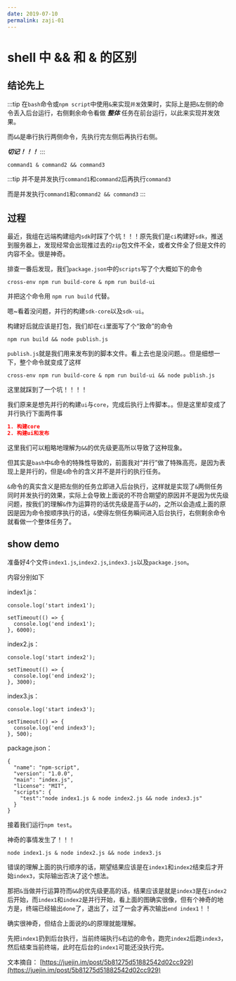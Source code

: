 ```yaml
---
date: 2019-07-10
permalink: zaji-01
---
```

# shell 中 && 和 & 的区别

## 结论先上

:::tip
在`bash`命令或`npm script`中使用`&`来实现`并发`效果时，实际上是把`&`左侧的命令丢入后台运行，右侧剩余命令看做 ***整体*** 任务在前台运行，以此来实现并发效果。

而`&&`是串行执行两侧命令，先执行完左侧后再执行右侧。

***切记！！！***
:::

```shell
command1 & command2 && command3
```
:::tip
并不是并发执行`command1`和`command2`后再执行`command3`

而是并发执行`command1`和`command2 && command3`
:::

## 过程

最近，我组在远端构建组内`sdk`时踩了个坑！！！原先我们是`ci`构建好`sdk`，推送到服务器上，发现经常会出现推过去的`zip`包文件不全，或者文件全了但是文件的内容不全。很是神奇。

排查一番后发现，我们`package.json`中的`scripts`写了个大概如下的命令

```
cross-env npm run build-core & npm run build-ui
```

并把这个命令用 `npm run build` 代替。

嗯~看着没问题，并行的构建`sdk-core`以及`sdk-ui`。

构建好后就应该是打包，我们却在`ci`里面写了个“致命”的命令

```shell
npm run build && node publish.js
```

`publish.js`就是我们用来发布到的脚本文件。看上去也是没问题。。但是细想一下，整个命令就变成了这样

```shell
cross-env npm run build-core & npm run build-ui && node publish.js
```

这里就踩到了一个坑！！！！

我们原来是想先并行的构建`ui`与`core`，完成后执行上传脚本。。但是这里却变成了并行执行下面两件事

```json
1. 构建core
2. 构建ui和发布
```

这里我们可以粗略地理解为`&&`的优先级更高所以导致了这种现象。

但其实是`bash`中`&`命令的特殊性导致的，前面我对“并行”做了特殊高亮，是因为表现上是并行的，但是`&`命令的含义并不是并行的执行任务。

`&`命令的真实含义是把左侧的任务立即进入后台执行，这样就是实现了`&`两侧任务同时并发执行的效果，实际上会导致上面说的不符合期望的原因并不是因为优先级问题，按我们的理解`&`作为运算符的话优先级是高于`&&`的，之所以会造成上面的原因是因为命令按顺序执行的话，`&`使得左侧任务瞬间进入后台执行，右侧剩余命令就看做一个整体任务了。


## show demo

准备好4个文件`index1.js`,`index2.js`,`index3.js`以及`package.json`。

内容分别如下

index1.js：
```
console.log('start index1');

setTimeout(() => {
  console.log('end index1');
}, 6000);
```

index2.js：
```
console.log('start index2');

setTimeout(() => {
  console.log('end index2');
}, 3000);
```

index3.js：
```
console.log('start index3');

setTimeout(() => {
  console.log('end index3');
}, 500);
```

package.json：
```
{
  "name": "npm-script",
  "version": "1.0.0",
  "main": "index.js",
  "license": "MIT",
  "scripts": {
    "test":"node index1.js & node index2.js && node index3.js"
  }
}
```

接着我们运行`npm test`。

神奇的事情发生了！！！

```
node index1.js & node index2.js && node index3.js
```

错误的理解上面的执行顺序的话，期望结果应该是在`index1`和`index2`结束后才开始`index3`，实际输出否决了这个想法。

那把`&`当做并行运算符而`&&`的优先级更高的话，结果应该是就是`index3`是在`index2`后开始，而`index1`和`index2`是并行开始，看上面的图确实很像，但有个神奇的地方是，终端已经输出`done`了，退出了，过了一会才再次输出`end index1`！！

确实很神奇，但结合上面说的`&`的原理就能理解。

先把`index1`扔到后台执行，当前终端执行`&`右边的命令，跑完`index2`后跑`index3`，然后结束当前终端，此时在后台的`index1`可能还没执行完。

文本摘自：
[https://juejin.im/post/5b81275d51882542d02cc929](https://juejin.im/post/5b81275d51882542d02cc929)
